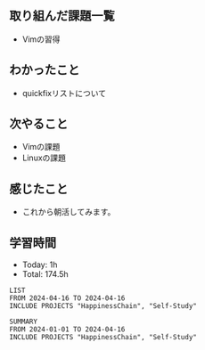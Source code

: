 ## 取り組んだ課題一覧
- Vimの習得
## わかったこと
- quickfixリストについて
## 次やること
- Vimの課題
- Linuxの課題
## 感じたこと
- これから朝活してみます。
## 学習時間
- Today: 1h
- Total: 174.5h

```toggl
LIST
FROM 2024-04-16 TO 2024-04-16
INCLUDE PROJECTS "HappinessChain", "Self-Study"
```
```toggl
SUMMARY
FROM 2024-01-01 TO 2024-04-16
INCLUDE PROJECTS "HappinessChain", "Self-Study"
```

